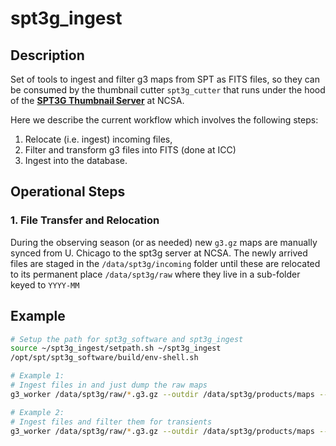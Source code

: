 # spt3g_ingest

## Description

Set of tools to ingest and filter g3 maps from SPT as FITS files, so they can be consumed by the thumbnail cutter `spt3g_cutter` that runs under the hood of the [**SPT3G Thumbnail Server**](http://spt3g.ncsa.illinois.edu) at NCSA.

Here we describe the current workflow which involves the following steps:
 1) Relocate (i.e. ingest) incoming files, 
 2) Filter and transform g3 files into FITS (done at ICC)
 3) Ingest into the database.

## Operational Steps

### 1. File Transfer and Relocation

During the observing season (or as needed) new `g3.gz` maps are manually synced from U. Chicago to the spt3g server at NCSA. The newly arrived files are staged in  the `/data/spt3g/incoming` folder until these are relocated to its permanent place `/data/spt3g/raw` where they live in a sub-folder keyed to `YYYY-MM`

Example
-------
```bash
# Setup the path for spt3g_software and spt3g_ingest
source ~/spt3g_ingest/setpath.sh ~/spt3g_ingest
/opt/spt/spt3g_software/build/env-shell.sh

# Example 1:
# Ingest files in and just dump the raw maps
g3_worker /data/spt3g/raw/*.g3.gz --outdir /data/spt3g/products/maps --compresss GZIP_2 --clobber

# Example 2:
# Ingest files and filter them for transients
g3_worker /data/spt3g/raw/*.g3.gz --outdir /data/spt3g/products/maps --mask /data/spt3g/masks/mask_2021_50mJy.g3 --filter_transient --coadd /data/spt3g/raw/yearly_* --compress GZIP_2 --clobber  
